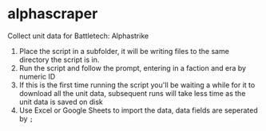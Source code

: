 # alphascraper
Collect unit data for Battletech: Alphastrike

1. Place the script in a subfolder, it will be writing files to the same directory the script is in.
2. Run the script and follow the prompt, entering in a faction and era by numeric ID
3. If this is the first time running the script you'll be waiting a while for it to download all the unit data, subsequent runs will take less time as the unit data is saved on disk
4. Use Excel or Google Sheets to import the data, data fields are seperated by `;`
   
